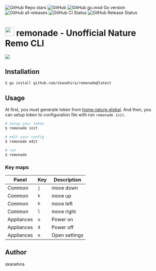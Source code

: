 ![GitHub Repo stars](https://img.shields.io/github/stars/skanehira/remonade?style=social)
![GitHub](https://img.shields.io/github/license/skanehira/remonade)
![GitHub go.mod Go version](https://img.shields.io/github/go-mod/go-version/skanehira/remonade)
![GitHub all releases](https://img.shields.io/github/downloads/skanehira/remonade/total)
![GitHub CI Status](https://img.shields.io/github/workflow/status/skanehira/remonade/ci?label=CI)
![GitHub Release Status](https://img.shields.io/github/workflow/status/skanehira/remonade/Release?label=release)

# <img src="https://i.gyazo.com/85e13d8198dcb843ece467cad46350e7.png" width="30"/> remonade - Unofficial Nature Remo CLI
![](https://i.gyazo.com/e1e0e0e34c51b1bf1894bbd26a3f442b.png)

## Installation

```sh
$ go install github.com/skanehira/remonade@latest
```

## Usage
At first, you must generate token from [home.nature.global](https://home.nature.global).
And then, you can setup token to configuration file with run `remonade init`.

```sh
# setup your token
$ remonade init

# edit your config
$ remonade edit

# run
$ remonade
```

### Key maps

| Panel      | Key | Description   |
|------------|-----|---------------|
| Common     | `j` | move down     |
| Common     | `k` | move up       |
| Common     | `h` | move left     |
| Common     | `l` | move right    |
| Appliances | `u` | Power on      |
| Appliances | `d` | Power off     |
| Appliances | `o` | Open settings |

## Author
skanehira
